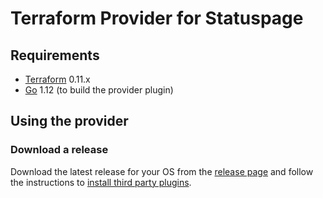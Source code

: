 # Terraform Provider for Statuspage

## Requirements

- [Terraform](https://www.terraform.io/downloads.html) 0.11.x
- [Go](https://golang.org/doc/install) 1.12 (to build the provider plugin)

## Using the provider

### Download a release

Download the latest release for your OS from the [release page](https://github.com/nagelflorian/terraform-provider-statuspage/releases) and follow the instructions to [install third party plugins](https://www.terraform.io/docs/configuration/providers.html#third-party-plugins).
